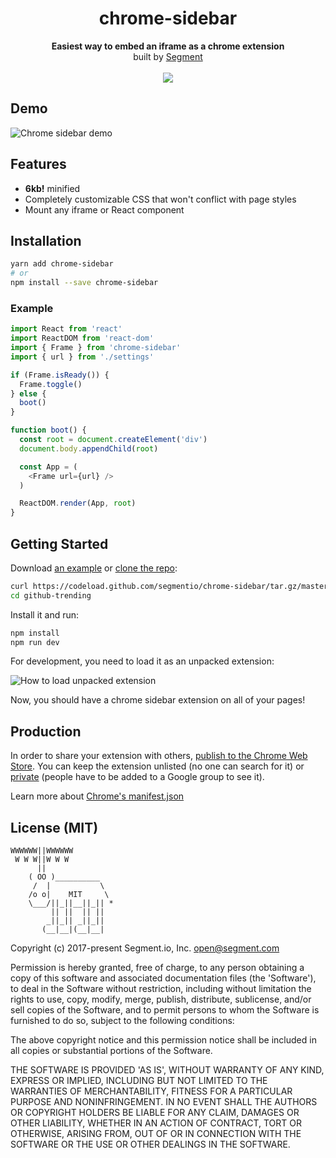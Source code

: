 <h1 align="center">chrome-sidebar</h1>
<p align="center">
<strong>Easiest way to embed an iframe as a chrome extension</strong>
<br>
built by <a href="https://open.segment.com">Segment</a>
<br><br>
<a href="https://npmjs.com/package/chrome-iframe-sheet"><img src="https://img.shields.io/npm/v/chrome-iframe-sheet.svg" /></a>
</p>

## Demo

![Chrome sidebar demo](https://i.imgur.com/1gKJeYP.gif)

## Features

- **6kb!** minified
- Completely customizable CSS that won't conflict with page styles
- Mount any iframe or React component

## Installation

```bash
yarn add chrome-sidebar
# or
npm install --save chrome-sidebar
```

### Example

```javascript
import React from 'react'
import ReactDOM from 'react-dom'
import { Frame } from 'chrome-sidebar'
import { url } from './settings'

if (Frame.isReady()) {
  Frame.toggle()
} else {
  boot()
}

function boot() {
  const root = document.createElement('div')
  document.body.appendChild(root)

  const App = (
    <Frame url={url} />
  )

  ReactDOM.render(App, root)
}
```

## Getting Started

Download [an example](https://github.com/segmentio/chrome-sidebar/tree/master/examples/) or [clone the repo](https://github.com/segmentio/chrome-sidebar):

```bash
curl https://codeload.github.com/segmentio/chrome-sidebar/tar.gz/master | tar -xz --strip=2 chrome-sidebar-master/examples/github-trending
cd github-trending
```

Install it and run:

```bash
npm install
npm run dev
```

For development, you need to load it as an unpacked extension:

![How to load unpacked extension](http://i.imgur.com/CYAw5mf.gif)

Now, you should have a chrome sidebar extension on all of your pages!

## Production

In order to share your extension with others, [publish to the Chrome Web Store](https://developer.chrome.com/webstore/publish). You can keep the extension unlisted (no one can search for it) or [private](https://support.google.com/chrome/a/answer/2663860?hl=en) (people have to be added to a Google group to see it).

Learn more about [Chrome's manifest.json](https://developer.chrome.com/extensions/manifest)

## License (MIT)

```
WWWWWW||WWWWWW
 W W W||W W W
      ||
    ( OO )__________
     /  |           \
    /o o|    MIT     \
    \___/||_||__||_|| *
         || ||  || ||
        _||_|| _||_||
       (__|__|(__|__|
```
Copyright (c) 2017-present Segment.io, Inc. open@segment.com

Permission is hereby granted, free of charge, to any person obtaining a copy of this software and associated documentation files (the 'Software'), to deal in the Software without restriction, including without limitation the rights to use, copy, modify, merge, publish, distribute, sublicense, and/or sell copies of the Software, and to permit persons to whom the Software is furnished to do so, subject to the following conditions:

The above copyright notice and this permission notice shall be included in all copies or substantial portions of the Software.

THE SOFTWARE IS PROVIDED 'AS IS', WITHOUT WARRANTY OF ANY KIND, EXPRESS OR IMPLIED, INCLUDING BUT NOT LIMITED TO THE WARRANTIES OF MERCHANTABILITY, FITNESS FOR A PARTICULAR PURPOSE AND NONINFRINGEMENT. IN NO EVENT SHALL THE AUTHORS OR COPYRIGHT HOLDERS BE LIABLE FOR ANY CLAIM, DAMAGES OR OTHER LIABILITY, WHETHER IN AN ACTION OF CONTRACT, TORT OR OTHERWISE, ARISING FROM, OUT OF OR IN CONNECTION WITH THE SOFTWARE OR THE USE OR OTHER DEALINGS IN THE SOFTWARE.
